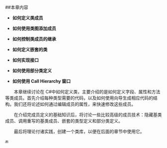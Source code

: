 ##本章内容

* **如何定义类成员**

* **如何使用类图添加成员**

* **如何控制类成员的继承**

* **如何定义嵌套的类**

* **如何实现接口**

* **如何使用部分类定义**

* **如何使用 Call Hierarchy 窗口**

&emsp;&emsp;本章继续讨论在 C#中如何定义类，主要介绍的是如何定义字段、属性和方法等类成员。首先介绍每种类型需要的代码，以及如何使用向导生成相应代码的结构。我们还将论述如何通过编辑成员的属性，来快速修改这些成员。

&emsp;&emsp;在介绍完成员定义的基础知识后，将讨论一些比较高级的成员技术：隐藏基类成员、调用重写的基类成员、嵌套的类型定义和部分类定义。

&emsp;&emsp;最后将理论付诸实践，创建一个类库，以便在后面的章节中使用它。




🔚













